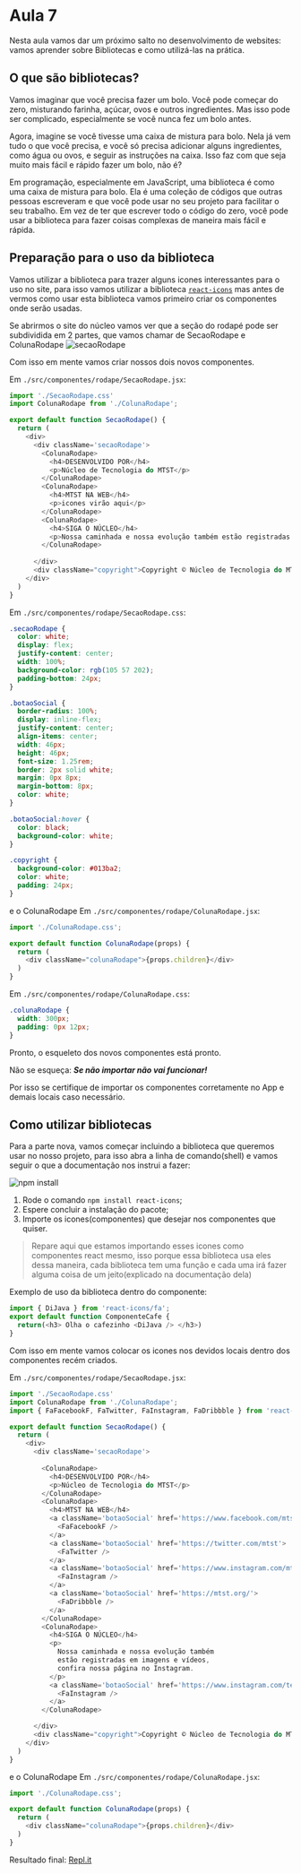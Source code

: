 # Aula 7

Nesta aula vamos dar um próximo salto no desenvolvimento de websites: vamos aprender sobre Bibliotecas e como utilizá-las na prática.

## O que são bibliotecas?

Vamos imaginar que você precisa fazer um bolo. Você pode começar do zero, misturando farinha, açúcar, ovos e outros ingredientes. Mas isso pode ser complicado, especialmente se você nunca fez um bolo antes.

Agora, imagine se você tivesse uma caixa de mistura para bolo. Nela já vem tudo o que você precisa, e você só precisa adicionar alguns ingredientes, como água ou ovos, e seguir as instruções na caixa. Isso faz com que seja muito mais fácil e rápido fazer um bolo, não é?

Em programação, especialmente em JavaScript, uma biblioteca é como uma caixa de mistura para bolo. Ela é uma coleção de códigos que outras pessoas escreveram e que você pode usar no seu projeto para facilitar o seu trabalho. Em vez de ter que escrever todo o código do zero, você pode usar a biblioteca para fazer coisas complexas de maneira mais fácil e rápida.

## Preparação para o uso da biblioteca

Vamos utilizar a biblioteca para trazer alguns icones interessantes para o uso no site, para isso vamos utilizar a biblioteca [`react-icons`](https://react-icons.github.io/react-icons/) mas antes de vermos como usar esta biblioteca vamos primeiro criar os componentes onde serão usadas.

Se abrirmos o site do núcleo vamos ver que a seção do rodapé pode ser subdividida em 2 partes, que vamos chamar de SecaoRodape e ColunaRodape
![secaoRodape](./secaoRodape.png)

Com isso em mente vamos criar nossos dois novos componentes.

Em `./src/componentes/rodape/SecaoRodape.jsx`:
```js
import './SecaoRodape.css'
import ColunaRodape from './ColunaRodape';

export default function SecaoRodape() {
  return (
    <div>
      <div className='secaoRodape'>
        <ColunaRodape>
          <h4>DESENVOLVIDO POR</h4>
          <p>Núcleo de Tecnologia do MTST</p>
        </ColunaRodape>
        <ColunaRodape>
          <h4>MTST NA WEB</h4>
          <p>icones virão aqui</p>
        </ColunaRodape>
        <ColunaRodape>
          <h4>SIGA O NÚCLEO</h4>
          <p>Nossa caminhada e nossa evolução também estão registradas em imagens e vídeos, confira nossa página no Instagram.</p><p>Icone virá aqui</p>
        </ColunaRodape>
  
      </div>
      <div className="copyright">Copyright © Núcleo de Tecnologia do MTST 2023</div>
    </div>
  )
}
```
Em `./src/componentes/rodape/SecaoRodape.css`:
```css
.secaoRodape {
  color: white;
  display: flex;
  justify-content: center;
  width: 100%;
  background-color: rgb(105 57 202);
  padding-bottom: 24px;
}

.botaoSocial {
  border-radius: 100%;
  display: inline-flex;
  justify-content: center;
  align-items: center;
  width: 46px;
  height: 46px;
  font-size: 1.25rem;
  border: 2px solid white;
  margin: 0px 8px;
  margin-bottom: 8px;
  color: white;
}

.botaoSocial:hover {
  color: black;
  background-color: white;
}

.copyright {
  background-color: #013ba2;
  color: white;
  padding: 24px;
}
```

e o ColunaRodape
Em `./src/componentes/rodape/ColunaRodape.jsx`:
```js
import './ColunaRodape.css';

export default function ColunaRodape(props) {
  return (
    <div className="colunaRodape">{props.children}</div>
  )
}
```
Em `./src/componentes/rodape/ColunaRodape.css`:
```css
.colunaRodape {
  width: 300px;
  padding: 0px 12px;
}

```

Pronto, o esqueleto dos novos componentes está pronto.

Não se esqueça: 
***Se não importar não vai funcionar!***

Por isso se certifique de importar os componentes corretamente no App e demais locais caso necessário.

## Como utilizar bibliotecas

Para a parte nova, vamos começar incluindo a biblioteca que queremos usar no nosso projeto, para isso abra a linha de comando(shell) e vamos seguir o que a documentação nos instrui a fazer:

![npm install](./npmInstall.png)

1. Rode o comando `npm install react-icons`;
2. Espere concluir a instalação do pacote;
3. Importe os icones(componentes) que desejar nos componentes que quiser.

> Repare aqui que estamos importando esses icones como componentes react mesmo, isso porque essa biblioteca usa eles dessa maneira, cada biblioteca tem uma função e cada uma irá fazer alguma coisa de um jeito(explicado na documentação dela)

Exemplo de uso da biblioteca dentro do componente:
```js
import { DiJava } from 'react-icons/fa';
export default function ComponenteCafe {
  return(<h3> Olha o cafezinho <DiJava /> </h3>)
}
```

Com isso em mente vamos colocar os icones nos devidos locais dentro dos componentes recém criados.

Em `./src/componentes/rodape/SecaoRodape.jsx`:
```js
import './SecaoRodape.css'
import ColunaRodape from './ColunaRodape';
import { FaFacebookF, FaTwitter, FaInstagram, FaDribbble } from 'react-icons/fa'

export default function SecaoRodape() {
  return (
    <div>
      <div className='secaoRodape'>
        
        <ColunaRodape>
          <h4>DESENVOLVIDO POR</h4>
          <p>Núcleo de Tecnologia do MTST</p>
        </ColunaRodape>
        <ColunaRodape>
          <h4>MTST NA WEB</h4>
          <a className='botaoSocial' href='https://www.facebook.com/mtstbrasil'>
            <FaFacebookF />
          </a>
          <a className='botaoSocial' href='https://twitter.com/mtst'>
            <FaTwitter />
          </a>
          <a className='botaoSocial' href='https://www.instagram.com/mtstbrasil/'>
            <FaInstagram />
          </a>
          <a className='botaoSocial' href='https://mtst.org/'>
            <FaDribbble />
          </a>
        </ColunaRodape>
        <ColunaRodape>
          <h4>SIGA O NÚCLEO</h4>
          <p>
            Nossa caminhada e nossa evolução também 
            estão registradas em imagens e vídeos, 
            confira nossa página no Instagram.
          </p>
          <a className='botaoSocial' href='https://www.instagram.com/tecnologia.mtst/'>
            <FaInstagram />
          </a>
        </ColunaRodape>

      </div>
      <div className="copyright">Copyright © Núcleo de Tecnologia do MTST 2023</div>
    </div>
  )
}
```

e o ColunaRodape
Em `./src/componentes/rodape/ColunaRodape.jsx`:
```js
import './ColunaRodape.css';

export default function ColunaRodape(props) {
  return (
    <div className="colunaRodape">{props.children}</div>
  )
}
```

Resultado final: [Repl.it](https://replit.com/@ntmtst-curso-online-dev-web/SiteNTMTST-react)